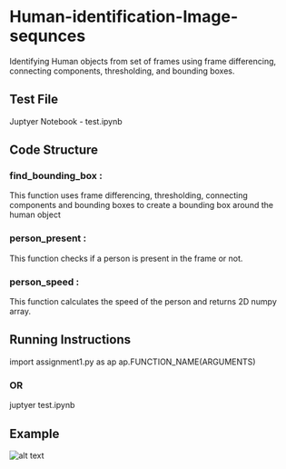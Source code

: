# Human-identification-Image-sequnces
Identifying Human objects from set of frames using frame differencing, connecting components, thresholding, and bounding boxes.  
## Test File
Juptyer Notebook - test.ipynb

## Code Structure
### find_bounding_box :
This function uses frame differencing, thresholding, connecting components and bounding boxes to create a bounding box around the human object
### person_present :
This function checks if a person is present in the frame or not.
### person_speed :
This function calculates the speed of the person and returns 2D numpy array.
## Running Instructions
import assignment1.py as ap
ap.FUNCTION_NAME(ARGUMENTS)

### OR
juptyer test.ipynb

## Example
![alt text](http://vlm1.uta.edu/~athitsos/courses/cse4310_spring2019/assignments/assignment1/bbox0062.jpg)
